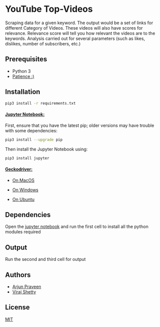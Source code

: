 # YouTube Top-Videos



Scraping data for a given keyword. 
The output would be a set of links for different Category of Videos.
These videos will also have scores for relevance.
Relevance score will tell you how relevant the videos are to the keywords.
Analysis carried out for several parameters (such as likes, dislikes, number of subscribers, etc.)
## Prerequisites
* Python 3
* [Patience :)](https://medium.com/level-up-web/youtube-background-music-for-coding-99b592a74dc8)



## Installation
```bash
pip3 install -r requirements.txt
```

#### [Jupyter Notebook: ](https://jupyter.readthedocs.io/en/latest/index.html)


First, ensure that you have the latest pip; older versions may have trouble with some dependencies:
```bash
pip3 install --upgrade pip
```

Then install the Jupyter Notebook using:
```bash
pip3 install jupyter
```
#### [Geckodriver: ](https://github.com/mozilla/geckodriver/releases)

* [On MacOS](https://www.kenst.com/2016/12/installing-marionette-firefoxdriver-on-mac-osx/) 

* [On Windows](http://kennethhutw.blogspot.com/2017/03/how-to-install-geckodriver-on-windows.html) 

* [On Ubuntu](https://askubuntu.com/questions/870530/how-to-install-geckodriver-in-ubuntu)


## Dependencies

Open the [jupyter notebook](https://github.com/YouTubeScraper/Top-Videos/blob/master/yt.ipynb) and run
the first cell to install all the python modules required

## Output
Run the second and third cell for output


## Authors

* [Arjun Praveen](https://github.com/ArjunPraveen)
* [Viraj Shetty](https://github.com/VirajVShetty)

## License
[MIT](https://choosealicense.com/licenses/mit/)
